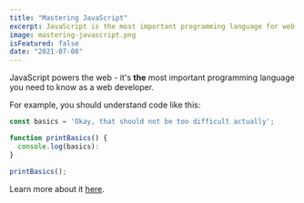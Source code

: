```yaml
---
title: "Mastering JavaScript"
excerpt: JavaScript is the most important programming language for web development. You probably don't know it well enough!
image: mastering-javascript.png
isFeatured: false
date: "2021-07-08"
---
```


JavaScript powers the web - it's **the** most important programming language you need to know as a web developer.

For example, you should understand code like this:

```js
const basics = 'Okay, that should not be too difficult actually';

function printBasics() {
  console.log(basics):
}

printBasics();
```

Learn more about it [here](https://academind.com).
